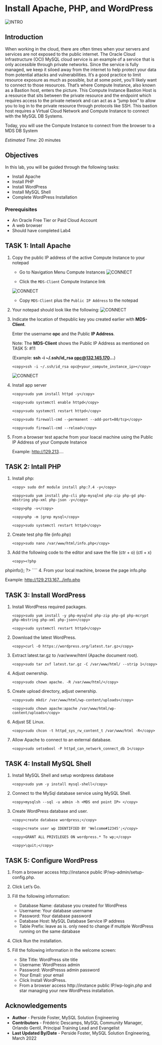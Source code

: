 # Install Apache, PHP, and WordPress
![INTRO](./images/00_mds_image.png " ") 


## Introduction

When working in the cloud, there are often times when your servers and services are not exposed to the public internet. The Oracle Cloud Infrastructure (OCI) MySQL cloud service is an example of a service that is only accessible through private networks. Since the service is fully managed, we keep it siloed away from the internet to help protect your data from potential attacks and vulnerabilities. It’s a good practice to limit resource exposure as much as possible, but at some point, you’ll likely want to connect to those resources. That’s where Compute Instance, also known as a Bastion host, enters the picture. This Compute Instance Bastion Host is a resource that sits between the private resource and the endpoint which requires access to the private network and can act as a “jump box” to allow you to log in to the private resource through protocols like SSH.  This bastion host requires a Virtual Cloud Network and Compute Instance to connect with the MySQL DB Systems. 

Today, you will use the Compute Instance to connect from the browser to a MDS DB System

_Estimated Time:_ 20 minutes


## Objectives

In this lab, you will be guided through the following tasks:

- Install Apache
- Install PHP
- Install WordPress
- Install MySQL Shell
- Complete WordPress Installation

### Prerequisites

* An Oracle Free Tier or Paid Cloud Account
* A web browser
* Should have completed Lab4

## **TASK 1:** Intall Apache
1. Copy the public IP address of the active Compute Instance to your notepad

    - Go to Navigation Menu 
            Compute 
            Instances
    ![CONNECT](./images/db-list.png " ")

    - Click the `MDS-Client` Compute Instance link

    ![CONNECT](./images/05compute08-b.png " ")
    
    - Copy `MDS-Client` plus  the `Public IP Address` to the notepad

2. Your notepad should look like the following:
     ![CONNECT](./images/notepad-rsa-key-compute-mds-1.png " ")
    
3. Indicate the location of thepublic key you created earlier with **MDS-Client**. 
    
    Enter the username **opc** and the Public **IP Address**.

    Note: The **MDS-Client**  shows the  Public IP Address as mentioned on TASK 5: #11
    
    (Example: **ssh -i ~/.ssh/id_rsa opc@132.145.170...**) 

    ```
    <copy>ssh -i ~/.ssh/id_rsa opc@<your_compute_instance_ip></copy>
    ```
    ![CONNECT](./images/06connect01-signin.png " ")

4.	Install app server

    ````
    <copy>sudo yum install httpd -y</copy>
    ````

    ````
    <copy>sudo systemctl enable httpd</copy>
    ````

    ````
    <copy>sudo systemctl restart httpd</copy>
    ````

    ````
    <copy>sudo firewall-cmd --permanent --add-port=80/tcp</copy>
    ````

    ````
    <copy>sudo firewall-cmd --reload</copy>
    ````

5.	From a browser test apache from your loacal machine using the Public IP Address of your Compute Instance

    Example: http://129.213....

## **TASK 2:** Intall PHP 

1.	Install php:

    ````
    <copy> sudo dnf module install php:7.4 -y</copy>
    ````
    ````
    <copy>sudo yum install php-cli php-mysqlnd php-zip php-gd php-mbstring php-xml php-json -y</copy>
    ````

    ````
    <copy>php -v</copy>
    ````
    ````
    <copy>php -m |grep mysql</copy>
    ````
    ````
    <copy>sudo systemctl restart httpd</copy>
    ````

2.	Create test php file (info.php)

    ````
    <copy>sudo nano /var/www/html/info.php</copy>   
    ````
3. Add the following code to the editor and save the file (ctr + o) (ctl + x)

    ````
    <copy><?php
phpinfo();
?></copy>
    ````
4. From your local machine, browse the page info.php

   Example: http://129.213.167.../info.php

## **TASK 3:** Install WordPress

1. Install WordPress required packages.

    ````
    <copy>sudo yum install -y php-mysqlnd php-zip php-gd php-mcrypt php-mbstring php-xml php-json</copy>   
    ````

    ````
    <copy>sudo systemctl restart httpd</copy>   
    ````
2. Download the latest WordPress.

    ````
    <copy>curl -O https://wordpress.org/latest.tar.gz</copy>   
    ````
3. Extract latest.tar.gz to /var/www/html (Apache document root).

    ````
    <copy>sudo tar zxf latest.tar.gz -C /var/www/html/ --strip 1</copy>   
    ````
4. Adjust ownership.

    ````
    <copy>sudo chown apache. -R /var/www/html/</copy>   
    ````
5. Create upload directory, adjust ownership.

    ````
    <copy>sudo mkdir /var/www/html/wp-content/uploads</copy>   
    ````
    
    ````
    <copy>sudo chown apache:apache /var/www/html/wp-content/uploads</copy>   
    ````
6. Adjust SE Linux.

    ````
    <copy>sudo chcon -t httpd_sys_rw_content_t /var/www/html -R</copy>   
    ````
7. Allow Apache to connect to an external database.

    ````
    <copy>sudo setsebool -P httpd_can_network_connect_db 1</copy>   
    ````

## **TASK 4:** Install MySQL Shell

1. Install MySQL Shell and setup wordpress database

    ````
    <copy>sudo yum -y install mysql-shell</copy>   
    ````

2. Connect to the MySql database service using MySQL Shell.

    ````
    <copy>mysqlsh --sql -u admin -h <MDS end point IP> </copy>   
    ````

3. Create WordPress database and user.

    ````
    <copy>create database wordpress;</copy>   
    ````

    ````
    <copy>create user wp IDENTIFIED BY 'Welcome#12345';</copy>   
    ````

    ````
    <copy>GRANT ALL PRIVILEGES ON wordpress.* To wp;</copy>   
    ````

    ````
    <copy>\quit;</copy>   
    ````
## **TASK 5:** Configure WordPress

1. From a browser access http://instance public IP/wp-admin/setup-config.php.

2. Click Let’s Go.

3. Fill the following information:
    - Database Name: database you created for WordPress
    - Username: Your database username
    - Password: Your database password
    - Database Host: MySQL Database Service IP address
    - Table Prefix: leave as is. only need to change if multiple WordPress running on the same database

4. Click Run the installation.

5. Fill the following information in the welcome screen:
    - Site Title: WordPress site title
    - Username: WordPresss admin
    - Password: WordPresss admin password
    - Your Email: your email
    - Click Install WordPress.
    - From a browser access http://instance public IP/wp-login.php and star managing your new WordPress installation.

## Acknowledgements
* **Author** - Perside Foster, MySQL Solution Engineering 
* **Contributors** - Frédéric Descamps, MySQL Community Manager, Orlando Gentil, Principal Training Lead and Evangelist
* **Last Updated By/Date** - Perside Foster, MySQL Solution Engineering, March 2022
